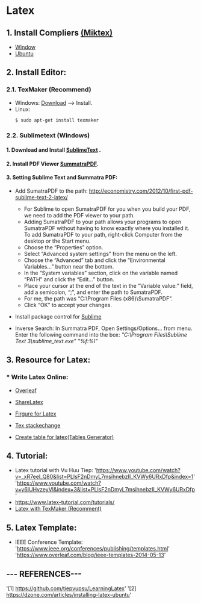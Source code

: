# Latex 

## 1. Install Compliers [(Miktex)](https://miktex.org/)
- [Window](https://miktex.org/howto/install-miktex)
- [Ubuntu](https://miktex.org/howto/install-miktex-unx)

## 2. Install Editor:
### 2.1. TexMaker (Recommend)
  + Windows: 
  [Download](http://www.xm1math.net/texmaker/) --> Install.
  + Linux:
    ```sh
    $ sudo apt-get install texmaker
    ```
### 2.2. Sublimetext (Windows)
####  1. Download and Install [SublimeText](https://www.sublimetext.com/3) .
####  2. Install PDF Viewer [SummatraPDF](https://www.sumatrapdfreader.org/download-free-pdf-viewer.html).
####  3. Setting Sublime Text and Summatra PDF:
  - Add SumatraPDF to the path: http://economistry.com/2012/10/first-pdf-sublime-text-2-latex/
    - For Sublime to open SumatraPDF for you when you build your PDF, we need to add the PDF viewer to your path. 
    - Adding SumatraPDF to your path allows your programs to open SumatraPDF without having to know exactly where you installed it. To add SumatraPDF to your path, right-click Computer from the desktop or the Start menu. 
    - Choose the “Properties” option. 
    -  Select “Advanced system settings” from the menu on the left. 
    - Choose the “Advanced” tab and click the “Environmental Variables…” button near the bottom. 
    - In the “System variables” section, click on the variable named “PATH” and click the “Edit…” button.
    - Place your cursor at the end of the text in the “Variable value:” field, add a semicolon, “;”, and enter the path to SumatraPDF. 
    - For me, the path was “C:\Program Files (x86)\SumatraPDF”. 
    - Click “OK” to accept your changes.

  - Install package control for [Sublime](https://packagecontrol.io/installation#st3)
  - Inverse Search: In Summatra PDF, Open Settings/Options... from menu. Enter the following command into the box:
    *"C:\Program Files\Sublime Text 3\sublime_text.exe" "%f:%l"*
    
## 3. Resource for Latex:
###  * Write Latex Online:
  - [Overleaf](https://www.overleaf.com)
  - [ShareLatex](https://www.sharelatex.com/)
  
  - [Firgure for Latex](http://www.texample.net/tikz/examples/)
  - [Tex stackechange](https://tex.stackexchange.com/)
  - [Create table for latex(Tables Generator)](http://www.tablesgenerator.com/)
 
## 4. Tutorial:
  - Latex tutorial with Vu Huu Tiep:
    'https://www.youtube.com/watch?v=_xR7eel_Q80&list=PLlsF2nDmyL7msihnebzII_KVWy6URxDfp&index=1'
    'https://www.youtube.com/watch?v=y6IUHvzeyVI&index=3&list=PLlsF2nDmyL7msihnebzII_KVWy6URxDfp'
  - https://www.latex-tutorial.com/tutorials/  
  - [Latex with TexMaker (Recomment)](https://www.youtube.com/watch?v=SoDv0qhyysQ)
  
## 5. Latex Template:
  - IEEE Conference Template: 
    'https://www.ieee.org/conferences/publishing/templates.html'
    'https://www.overleaf.com/blog/ieee-templates-2014-05-13'

## --- REFERENCES---
'[1] https://github.com/tiepvupsu/LearningLatex'
'[2] https://dzone.com/articles/installing-latex-ubuntu'
